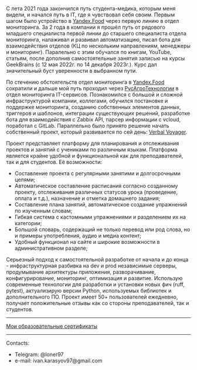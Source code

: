 С лета 2021 года закончился путь студента-медика, которым меня видели, и начался путь в IT, где я чувствовал себя своим. Первым шагом было устройство в <a href='https://eda.yandex.ru/'>Yandex.Food</a> через первую линию в отдел мониторинга. За 2 года в компании я прошёл путь от рядового младшего специалиста первой линии до старшего специалиста отдела мониторинга, налаживал и развивал автоматизацию, писал бота для взаимодействия отделов (КЦ по нескольким направлениям, менеджеры и мониторинг). Паралельно с этим обучался по книгам, YouTube, статьям, после дополнив самостоятельные занятия записью на курсы GeekBrains (с 12 мая 2022г. по 14 декабря 2023г.). Курс дал значительный буст уверенности в выбранном пути.

По стечению обстоятельств отдел мониторинга в <a href='https://eda.yandex.ru/'>Yandex.Food</a> сократили и дальше мой путь проходил через <a href='https://rusagro.tech/'>РусАгроТехнологии</a> в отдел мониторинга IT-сервисов. Познакомился с большой и сложной инфраструктурой компании, коллегами, обучился постановке и поддержке мониторинга, созданию собственных элементов данных, триггеров и шаблонов, интеграции существующих решений, разработке бота для взаимодействия с Zabbix API, парсер информации с vcloud, поработал с GitLab.
Параллельно было принято решение начать собственный проект, который развивается по сей день: <a href='https://verbal-voyager.ru/'>Verbal Voyager</a>.

Проект представляет платформу для планирования и отслеживания проектов и занятий с учениками по различным языкам. Платформа является крайне удобной и функциональной как для преподавателей, так и для студентов. Её возможности:
<ul>
  <li>Составление проекта с регулярными занятими и долгосрочными целями;</li>
  <li>Автоматическое составление расписания согласно созданному проекту, отслеживания различных статусов урока (проведение, оплата и т.д.), назначение и отметка домашнего задания;</li>
  <li>Составление плана занятий, автоматическое создание упражнений по изученным словам;</li>
  <li>Гибкая система с кастомными упражнениями и разделением их на категории;</li>
  <li>Большой словарь, содержащий не только перевод или род слова, но и примеры употребления, аудио и медиа контент;</li>
  <li>Удобный функционал на сайте и широкие возможности в административном разделе;</li>
</ul>

Серьезный подход к самостоятельной разработке от начала и до конца - инфраструктурная разбивка на dev и prod независимые серверы, продумывание архитектуры приложения, разворачивание, конфигурирование, мониторинг, оптимизация и развитие.
Использую современные технологии для разработки и установки новых фич (ruff, pytest), актуализирую версии Python, используемых библиотек и дополнительного ПО.
Проект имеет 50+ пользователей ежедневно, получает положительные отзывы как со стороны преподавателей, так и студентов.


<hr/>
<a href='https://disk.yandex.ru/d/gHCuL4aTA2LTrg'>Мои образовательные сертификаты</a>
<hr/>
Contacts:
<ul>
  <li>Telegram: @loner97</li>
  <li>e-mail: ivan.karasyov97@gmail.com</li>
 </ul>
